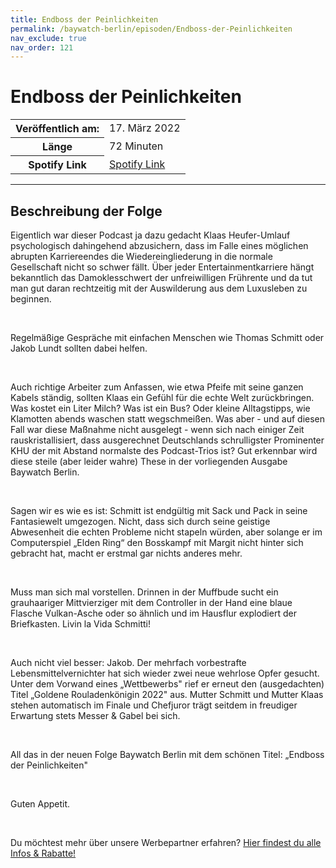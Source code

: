 ```yaml
---
title: Endboss der Peinlichkeiten
permalink: /baywatch-berlin/episoden/Endboss-der-Peinlichkeiten
nav_exclude: true
nav_order: 121
---
```


# Endboss der Peinlichkeiten
<table class="resp-table dcf-table dcf-table-responsive dcf-table-bordered dcf-table-striped dcf-w-100%">
                    <tbody>
                        <tr>
                            <th scope="row">Veröffentlich am:</th>
                            <td data-label="Veröffentlich am:">17. März 2022</td>
                        </tr>
                        <tr>
                            <th scope="row">Länge </th>
                            <td data-label="Länge ">72 Minuten</td>
                        </tr><tr>
                                <th scope="row">Spotify Link</th>
                                <td data-label="Spotify Link"><a href="https://open.spotify.com/episode/7ys0pr6ya47jsf3oYopC44">Spotify Link</a></td>
                            </tr></tbody>
                </table>

***

## Beschreibung der Folge

<div>
<p>Eigentlich war dieser Podcast ja dazu gedacht Klaas Heufer-Umlauf psychologisch dahingehend abzusichern, dass im Falle eines möglichen abrupten Karriereendes die Wiedereingliederung in die normale Gesellschaft nicht so schwer fällt. Über jeder Entertainmentkarriere hängt bekanntlich das Damoklesschwert der unfreiwilligen Frührente und da tut man gut daran rechtzeitig mit der Auswilderung aus dem Luxusleben zu beginnen.</p><br/><p>Regelmäßige Gespräche mit einfachen Menschen wie Thomas Schmitt oder Jakob Lundt sollten dabei helfen.</p><br/><p>Auch richtige Arbeiter zum Anfassen, wie etwa Pfeife mit seine ganzen Kabels ständig, sollten Klaas ein Gefühl für die echte Welt zurückbringen.<br/>Was kostet ein Liter Milch? Was ist ein Bus? Oder kleine Alltagstipps, wie Klamotten abends waschen statt wegschmeißen. Was aber - und auf diesen Fall war diese Maßnahme nicht ausgelegt - wenn sich nach einiger Zeit rauskristallisiert, dass ausgerechnet Deutschlands schrulligster Prominenter KHU der mit Abstand normalste des Podcast-Trios ist? Gut erkennbar wird diese steile (aber leider wahre) These in der vorliegenden Ausgabe Baywatch Berlin.</p><br/><p>Sagen wir es wie es ist: Schmitt ist endgültig mit Sack und Pack in seine Fantasiewelt umgezogen. Nicht, dass sich durch seine geistige Abwesenheit die echten Probleme nicht stapeln würden, aber solange er im Computerspiel „Elden Ring“ den Bosskampf mit Margit nicht hinter sich gebracht hat, macht er erstmal gar nichts anderes mehr.</p><br/><p>Muss man sich mal vorstellen. Drinnen in der Muffbude sucht ein grauhaariger Mittvierziger mit dem Controller in der Hand eine blaue Flasche Vulkan-Asche oder so ähnlich und im Hausflur explodiert der Briefkasten. Livin la Vida Schmitti!</p><br/><p>Auch nicht viel besser: Jakob. Der mehrfach vorbestrafte Lebensmittelvernichter hat sich wieder zwei neue wehrlose Opfer gesucht. Unter dem Vorwand eines „Wettbewerbs&#34; rief er erneut den (ausgedachten) Titel „Goldene Rouladenkönigin 2022&#34; aus. Mutter Schmitt und Mutter Klaas stehen automatisch im Finale und Chefjuror trägt seitdem in freudiger Erwartung stets Messer &amp; Gabel bei sich.</p><br/><p>All das in der neuen Folge Baywatch Berlin mit dem schönen Titel: „Endboss der Peinlichkeiten&#34;</p><br/><p>Guten Appetit.</p><br/><p>Du möchtest mehr über unsere Werbepartner erfahren? <a href="https://linktr.ee/BaywatchBerlin" rel="nofollow">Hier findest du alle Infos &amp; Rabatte!</a></p>  
</div>

